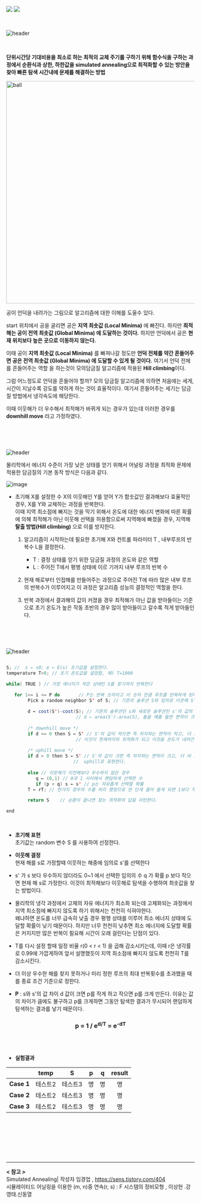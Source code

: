 <img src="https://img.shields.io/badge/Hyunnna-01FF95?style=flat-square&logo=Github&logoColor=white"/>  <img src="https://img.shields.io/badge/Java-EF2D5E?style=flat-square&logo=Java&logoColor=white"/>

<br />

![header](https://capsule-render.vercel.app/api?type=cylinder&color=auto&height=100&section=header&text=[Alogrithm]%20모의담금질%20알고리즘&fontSize=40&fontColor=ffffff)

<br />

**단위시간당 기대비용을 최소로 하는 최적의 교체 주기를 구하기 위해 함수식을 구하는 과정에서 순환식과 상한, 하한값을 simulated annealing으로 최적화할 수 있는 방안을 찾아 빠른 탐색 시간내에 문제를 해결하는 방법**

<img width="594" alt="ball" src="https://user-images.githubusercontent.com/62924325/173975942-bc44a2d5-4e9d-4b37-b3ea-2539f20ebb42.png">

<br />    

   공이 언덕을 내려가는 그림으로 알고리즘에 대한 이해를 도울수 있다.

   start 위치에서 공을 굴리면 공은 **지역 최솟값 (Local Minima)** 에 빠진다. 하지만 **최적해는 공이 전역 최솟값 (Global Minima) 에 도달하는 것이다.** 하지만 언덕에서 공은 **현재 위치보다 높은 곳으로 이동하지 않는다.**


   이때 공이 **지역 최솟값 (Local Minima)** 를 빠져나갈 정도만 **언덕 전체를 약간 흔들어주면 공은 전역 최솟값 (Global Minima) 에 도달할 수 있게 될 것이다.** 여기서 언덕 전체를 흔들어주는 역할 을 하는것이 모의담금질 알고리즘에 적용된 **Hill climbing**이다. 

   그럼 어느정도로 언덕을 흔들어야 할까? 모의 담금질 알고리즘에 의하면 처음에는 세게, 시간이 지날수록 강도를 약하게 하는 것이 효율적이다. 
   여기서 흔들어주는 세기는 담금질 방법에서 냉각속도에 해당한다. 
   
   이때 이웃해가 더 우수해서 최적해가 바뀌게 되는 경우가 있는데 이러한 경우를 **downhill move** 라고 가정하였다.

<br />

<br />

<br />

![header](https://capsule-render.vercel.app/api?type=soft&color=auto&height=50&section=header&text=기본동작방식&fontSize=20&fontColor=ffffff)

물리학에서 에너지 수준이 가장 낮은 상태를 얻기 위해서 어널링 과정을 최적화 문제에 적용한 담금질의 기본 동작 방식은 다음과 같다.

![image](https://user-images.githubusercontent.com/62924325/173999368-f4fd3c11-0890-4e05-880a-437a77a25240.png)

* 초기해 X를 설정한 수 X의 이웃해인 Y를 얻어 Y가 함숫값인 결과해보다 효율적인 경우, X를 Y와 교체하는 과정을 반복한다. <br /> 이때 지역 최소점에 빠지는 것을 막기 위해서 온도에 대한 에너지 변화에 따른 확률에 의해 최적해가 아닌 이웃해 선택을 허용함으로써 지역해에 빠졌을 경우, 지역해 **탈출 방법(Hill climbing)** 으로 이를 방지한다.   

   1. 
      알고리즘이 시작하는데 필요한 초기해 X와 컨트롤 파라미터 T , 내부루프의 반복수 L을 결정한다. 
         * T : 결정 상태를 얻기 위한 담금질 과정의 온도와 같은 역할
         * L : 주어진 T에서 평행 상태에 이르 기까지 내부 루프의 반복 수 <br />
          
   2.
      현재 해로부터 인접해를 만들어주는 과정으로 주어진 T에 따라 많은 내부 루프의 반복수가 이루어지고 이 과정은 알고리즘 성능의 결정적인 역할을 한다.
      <br />
   3. 
      반복 과정에서 결과해의 값이 커졌을 경우 최적해가 아닌 값을 받아들이는 기준으로 초기 온도가 높은 작동 초반의 경우 많이 받아들이고 갈수록 적게 받아들인다. 

<br />

<br />

<br />

![header](https://capsule-render.vercel.app/api?type=soft&color=auto&height=50&section=header&text=최적화과정분석&fontSize=20&fontColor=ffffff)

    
~~~Java

S; //  s ← s0; e ← E(s) 초기값을 설정한다.
temperature T>0; // 초기 온도값을 설정함, 예) T=1000

while( TRUE ) // 가장 에너지가 적은 상태인 S를 찾기까지 반복한다

   for 1<= i <= P do       // P는 반복 숫자이고 이 숫자 만큼 루프를 반복하게 된다.
        Pick a random neighbor S' of S; // 기존의 솔루션 S와 임의로 이웃해 S' 를 선택한다.
        
        d ← cost(S')-cost(S); // 기존의 솔루션인 s와 새로운 솔루션인 s'의 값의 차 즉 최적화의 값의 차를 만든다.
                          // d ← area(S')-area(S), 돌을 예를 들면 면적이 크기가 효율성의 차이이다.
                          
        /* downhill move */
        if d <= 0 then S ← S' // S'의 값이 작으면 즉 차지하는 면적이 작고, 더 효율적으로 배치 되었으면,
                          // 이것이 현재까지의 최적화가 되고 이것을 온도가 내려간다. Downhill로 표현한다.
                          
        /* uphill move */
        if d > 0 then S ← S' // S'의 값이 크면 즉 차지하는 면적이 크고, 더 비 효율적으로 배치 되었으면, 이것을 온도가 올라간다.
                         //  uphill로 표현한다.
                         
        else // 이웃해가 이전해보다 우수하지 않은 경우
           q ← (0,1) // 0과 1 사이에서 랜덤하게 선책한 수
           if (p < q) s ← s' // p는 자유롭게 선택할 확률
        T ← rT; // 한가지 경우의 수를 처리 했었므로 한 단계 줄어 들게 되면 1보다 작은 상수 r을 T에 곱해 새로운 T로 다음 반복을 진행한다.

        return S    // 순환이 끝나면 찾는 최적화의 답을 리턴한다.

end

~~~
<br />

* **초기해 표현** <br />
   초기값는 random 변수 S 를 사용하여 선정한다.
   
* **이웃해 결정** <br />
   현재 해를 s로 가정할때 이웃하는 해중에 임의로 s'를 선택한다

* s' 가 s 보다 우수하지 않더라도 0~1 에서 선택한 임의의 수 q 가 확률 p 보다 작으면 현재 해 s로 가정한다. 이것이 최적해보다 이웃해로 탐색을 수행하여 최솟값을 찾는 방법이다. 

* 물리학의 냉각 과정에서 고체의 자유 에너지가 최소화 되는데 고체화되는 과정에서 지역 최소점에 빠지지 않도록 하기 위해서는 천천히 식혀야한다. <br /> 
왜냐하면 온도를 너무 급속히 낮출 경우 평행 상태를 이루어 최소 에너지 상태에 도달할 확률이 낮기 때문이다. 하지만 너무 천천히 낮추면 최소 에너지에 도달할 확률은 커지지만 많은 반복이 필요해 시간이 오래 걸린다는 단점이 있다.

* T를 다시 설정 할때 일정 비율 r(0 < r < 1) 을 곱해 감소시키는데, 이때 r은 냉각률로 0.99에 가깝게하여 앞서 설명했듯이 지역 최소점에 빠지지 않도록 천천히 T를 감소시킨다.

* 더 이상 우수한 해를 찾지 못하거나 미리 정한 루프의 최대 반복횟수를 초과했을 때를 종료 조건 기준으로 정한다.

* **P** : s와 s'의 값 차이 d 값이 크면 p를 작게 하고 작으면 p를 크게 만든다. 이유는 값의 차이가 큼에도 불구하고 p를 크게하면 그동안 탐색한 결과가 무시되어 랜덤하게 탐색하는 결과를 낳기 때문이다. <br />

### <div align=center> p = 1 / e<sup>d/T</sup> = e<sup>-dT</sup> </div>



<br />

<br />

   * **실험결과** 

   ||temp|S|p|q|result|
   |:--------:|:---:|:---:|:---:|:---:|:---:|
   |**Case 1**|테스트2|테스트3|명|명|명|
   |**Case 2**|테스트2|테스트3|명|명|명|
   |**Case 3**|테스트2|테스트3|명|명|명|

<br />

<br />

<br />

<br />

<br />

<br />

***
 
**< 참고 >** <br />
 Simulated Annealing| 작성자 임경업 , https://sens.tistory.com/404
<br />
시뮬레이티드 어닐링을 이용한 (m, n)중 연속(r, s) : F 시스템의 정비모형 , 이상헌
․강영태․신동열



